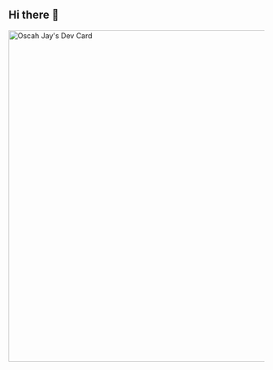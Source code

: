 ## Hi there 👋

<!--
**Oscah-jay/Oscah-jay** is a ✨ _special_ ✨ repository because its `README.md` (this file) appears on your GitHub profile.

Here are some ideas to get you started:

- 🔭 I’m currently working on ...
- 🌱 I’m currently learning ...
- 👯 I’m looking to collaborate on ...
- 🤔 I’m looking for help with ...
- 💬 Ask me about ...
- 📫 How to reach me: ...
- 😄 Pronouns: ...
- ⚡ Fun fact: ...
-->
<a href="https://app.daily.dev/oscahjay"><img src="https://api.daily.dev/devcards/v2/QBkiybYLg2NjfZyUPUxD4.png?type=wide&r=m3l" width="652" alt="Oscah Jay's Dev Card"/></a>
